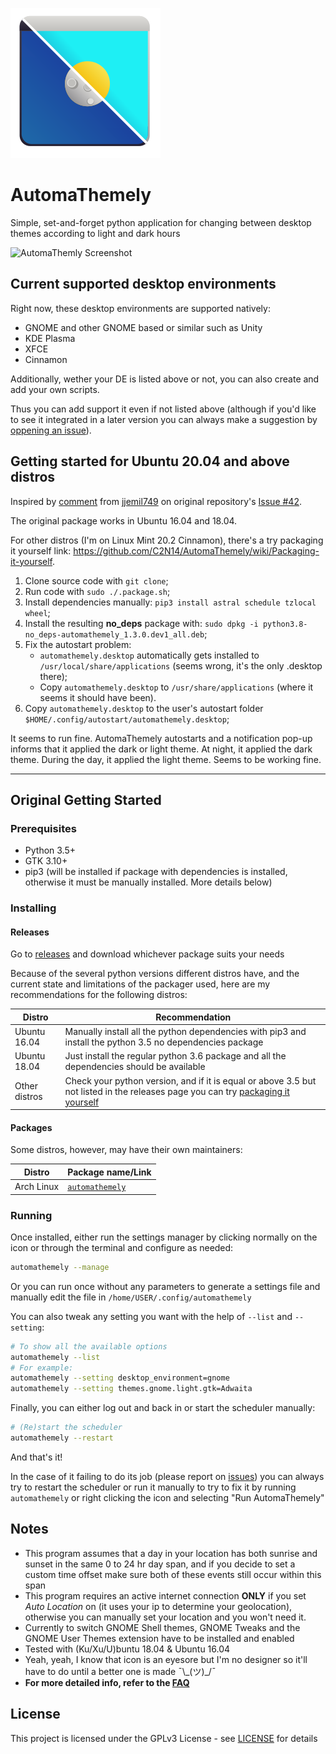 
![AutomaThemely icon](automathemely/lib/automathemely_large.svg)

# AutomaThemely

Simple, set-and-forget python application for changing between desktop themes according to light and dark hours

![AutomaThemly Screenshot](https://user-images.githubusercontent.com/29585778/50742182-de28f880-11c4-11e9-8039-4bfd20426a21.png)


## Current supported desktop environments

Right now, these desktop environments are supported natively:

* GNOME and other GNOME based or similar such as Unity
* KDE Plasma
* XFCE
* Cinnamon

Additionally, wether your DE is listed above or not, you can also create and add your own scripts.

Thus you can add support it even if not listed above (although if you'd like to see it integrated in a later version you can always make a suggestion by [oppening an issue](https://github.com/C2N14/AutomaThemely/issues)).

## Getting started for Ubuntu 20.04 and above distros

Inspired by [comment](https://github.com/C2N14/AutomaThemely/issues/42#issuecomment-633081574) from [jjemil749](https://github.com/jjemil749) on original repository's [Issue #42](https://github.com/C2N14/AutomaThemely/issues/42).

The original package works in Ubuntu 16.04 and 18.04.

For other distros (I'm on Linux Mint 20.2 Cinnamon), there's a try packaging it yourself link:
https://github.com/C2N14/AutomaThemely/wiki/Packaging-it-yourself.

1. Clone source code with `git clone`;
2. Run code with `sudo ./.package.sh`;
3. Install dependencies manually: `pip3 install astral schedule tzlocal wheel`;
4. Install the resulting **no_deps** package with: `sudo dpkg -i python3.8-no_deps-automathemely_1.3.0.dev1_all.deb`;
5. Fix the autostart problem:
   - `automathemely.desktop` automatically gets installed to `/usr/local/share/applications` (seems wrong, it's the only .desktop there);
   - Copy `automathemely.desktop` to `/usr/share/applications` (where it seems it should have been).
6. Copy `automathemely.desktop` to the user's autostart folder `$HOME/.config/autostart/automathemely.desktop`;

It seems to run fine. AutomaThemely autostarts and a notification pop-up informs that it applied the dark or light theme. At night, it applied the dark theme. During the day, it applied the light theme. Seems to be working fine.

---

## Original Getting Started

### Prerequisites

* Python 3.5+
* GTK 3.10+
* pip3 (will be installed if package with dependencies is installed, otherwise it must be manually installed. More details below)

### Installing

#### Releases

Go to [releases](https://github.com/C2N14/AutomaThemely/releases) and download whichever package suits your needs

Because of the several python versions different distros have, and the current state and limitations of the packager used, here are my recommendations for the following distros:

| Distro | Recommendation |
| --- | --- |
| Ubuntu 16.04 | Manually install all the python dependencies with pip3 and install the python 3.5 no dependencies package |
| Ubuntu 18.04 | Just install the regular python 3.6 package and all the dependencies should be available |
| Other distros | Check your python version, and if it is equal or above 3.5 but not listed in the releases page you can try [packaging it yourself](https://github.com/C2N14/AutomaThemely/wiki/Packaging-it-yourself)

#### Packages

Some distros, however, may have their own maintainers:

| Distro | Package name/Link |
| --- | --- |
| Arch Linux | [`automathemely`](https://aur.archlinux.org/packages/automathemely/)

### Running

Once installed, either run the settings manager by clicking normally on the icon or through the terminal and configure as needed:

```bash
automathemely --manage
```

Or you can run once without any parameters to generate a settings file and manually edit the file in `/home/USER/.config/automathemely`

You can also tweak any setting you want with the help of `--list` and `--setting`:

```bash
# To show all the available options
automathemely --list
# For example:
automathemely --setting desktop_environment=gnome
automathemely --setting themes.gnome.light.gtk=Adwaita
```

Finally, you can either log out and back in or start the scheduler manually:

```bash
# (Re)start the scheduler
automathemely --restart
```

And that's it!


In the case of it failing to do its job (please report on [issues](https://github.com/C2N14/AutomaThemely/issues)) you can always try to restart the scheduler or run it manually to try to fix it by running `automathemely` or right clicking the icon and selecting "Run AutomaThemely"

## Notes

* This program assumes that a day in your location has both sunrise and sunset in the same 0 to 24 hr day span, and if you decide to set a custom time offset make sure both of these events still occur within this span
* This program requires an active internet connection **ONLY** if you set *Auto Location* on (it uses your ip to determine your geolocation), otherwise you can manually set your location and you won't need it.
* Currently to switch GNOME Shell themes, GNOME Tweaks and the GNOME User Themes extension have to be installed and enabled
* Tested with (Ku/Xu/U)buntu 18.04 & Ubuntu 16.04
* Yeah, yeah, I know that icon is an eyesore but I'm no designer so it'll have to do until a better one is made ¯\\\_(ツ)_/¯
* **For more detailed info, refer to the [FAQ](https://github.com/C2N14/AutomaThemely/wiki/FAQ)**

## License

This project is licensed under the GPLv3 License - see [LICENSE](LICENSE) for details
